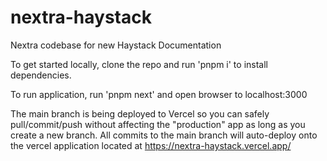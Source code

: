 # nextra-haystack
Nextra codebase for new Haystack Documentation

To get started locally, clone the repo and run 'pnpm i' to install dependencies.

To run application, run 'pnpm next' and open browser to localhost:3000

The main branch is being deployed to Vercel so you can safely pull/commit/push without affecting the "production" app as long as you create a new branch. All commits to the main branch will auto-deploy onto the vercel application located at https://nextra-haystack.vercel.app/

